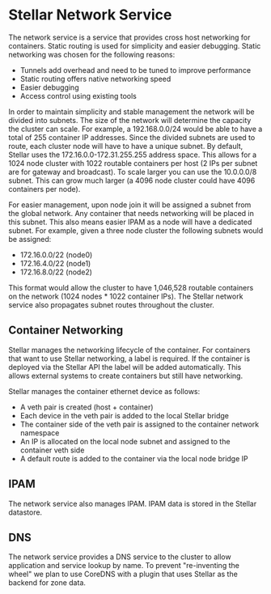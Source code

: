 # Stellar Network Service

The network service is a service that provides cross host networking for containers.  Static routing is used for simplicity and easier debugging.  Static networking was chosen for the following reasons:

- Tunnels add overhead and need to be tuned to improve performance
- Static routing offers native networking speed
- Easier debugging
- Access control using existing tools

In order to maintain simplicity and stable management the network will be divided into subnets.  The size of the network will determine the capacity the cluster can scale.  For example, a 192.168.0.0/24 would be able to have a total of 255 container IP addresses.  Since the divided subnets are used to route, each cluster node will have to have a unique subnet.  By default, Stellar uses the 172.16.0.0-172.31.255.255 address space.  This allows for a 1024 node cluster with 1022 routable containers per host (2 IPs per subnet are for gateway and broadcast).  To scale larger you can use the 10.0.0.0/8 subnet.  This can grow much larger (a 4096 node cluster could have 4096 containers per node).

For easier management, upon node join it will be assigned a subnet from the global network.  Any container that needs networking will be placed in this subnet.  This also means easier IPAM as a node will have a dedicated subnet.  For example, given a three node cluster the following subnets would be assigned:

- 172.16.0.0/22 (node0)
- 172.16.4.0/22 (node1)
- 172.16.8.0/22 (node2)

This format would allow the cluster to have 1,046,528 routable containers on the network (1024 nodes * 1022 container IPs).  The Stellar network service also propagates subnet routes throughout the cluster.

## Container Networking
Stellar manages the networking lifecycle of the container.  For containers that want to use Stellar networking, a label is required.  If the container is deployed via the Stellar API the label will be added automatically.  This allows external systems to create containers but still have networking.

Stellar manages the container ethernet device as follows:

- A veth pair is created (host + container)
- Each device in the veth pair is added to the local Stellar bridge
- The container side of the veth pair is assigned to the container network namespace
- An IP is allocated on the local node subnet and assigned to the container veth side
- A default route is added to the container via the local node bridge IP

## IPAM
The network service also manages IPAM.  IPAM data is stored in the Stellar datastore.

## DNS
The network service provides a DNS service to the cluster to allow application and service lookup by name.  To prevent "re-inventing the wheel" we plan to use CoreDNS with a plugin that uses Stellar as the backend for zone data.


